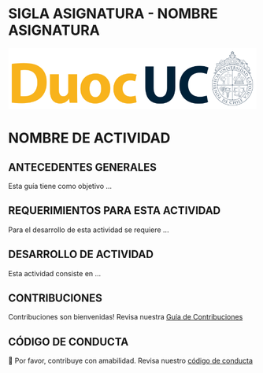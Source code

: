 # SIGLA ASIGNATURA - NOMBRE ASIGNATURA

<p align="left" style="text-align:left;">
  <a href="https://www.duoc.cl/">
    <img alt="Github Universe" src="img/logo.png" width="1040"/>
  </a>
</p>

# NOMBRE DE ACTIVIDAD

## ANTECEDENTES GENERALES

Esta guía tiene como objetivo ...

## REQUERIMIENTOS PARA ESTA ACTIVIDAD

Para el desarrollo de esta actividad se requiere ...

## DESARROLLO DE ACTIVIDAD

Esta actividad consiste en ...

## CONTRIBUCIONES

Contribuciones son bienvenidas! Revisa nuestra [Guía de Contribuciones](./docs/contributors.md)

## CÓDIGO DE CONDUCTA

👋 Por favor, contribuye con amabilidad. Revisa nuestro [código de conducta](./docs/CODE_OF_CONDUCT.md)